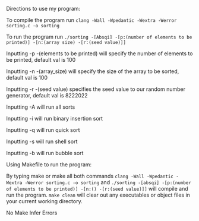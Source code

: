 Directions to use my program:

To compile the program run `clang -Wall -Wpedantic -Wextra -Werror sorting.c -o sorting`

To run the program run `./sorting -[Absqi] -[p:(number of elements to be printed)] -[n:(array size) -[r:(seed value)]]`

Inputting -p -(elements to be printed) will specify the number of elements to be printed, default val is 100

Inputting -n -(array_size) will specify the size of the array to be sorted, default val is 100

Inputting -r -(seed value) specifies the seed value to our random number generator, default val is 8222022

Inputting -A will run all sorts

Inputting -i will run binary insertion sort

Inputting -q will run quick sort

Inputting -s will run shell sort

Inputting -b will run bubble sort

Using Makefile to run the program:

By typing make or make all both commands `clang -Wall -Wpedantic -Wextra -Werror sorting.c -o sorting`
and `./sorting -[absqi] -[p:(number of elements to be printed)] -[n:() -[r:(seed value)]]` will compile and run the program. `make clean` will clear out any executables or object files in your current working directory.

No Make Infer Errors
